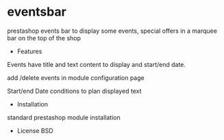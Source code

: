 eventsbar
=========

prestashop events bar to display some events, special offers in a marquee bar on the top of the shop

* Features

Events have title and text content to display and start/end date.

add /delete events in module configuration page

Start/end Date conditions to plan displayed text 



* Installation

standard prestashop module installation

* License BSD


